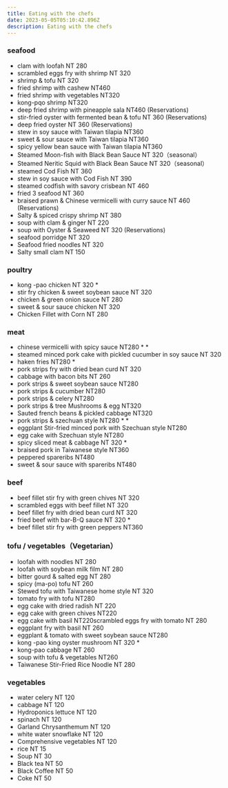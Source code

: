 ```yaml
---
title: Eating with the chefs
date: 2023-05-05T05:10:42.896Z
description: Eating with the chefs
---
```

### seafood

* clam with loofah  NT 280
* scrambled eggs fry with shrimp NT 320
* shrimp & tofu  NT 320
* fried shrimp with cashew   NT460
* fried shrimp with vegetables   NT320
* kong-pqo shrimp    NT320
* deep fried shrimp with pineapple sala   NT460 (Reservations) 
* stir-fried oyster with fermented bean & tofu  NT 360 (Reservations) 
* deep fried oyster    NT 360 (Reservations) 
* stew in soy sauce with Taiwan tilapia   NT360
* sweet & sour sauce with Taiwan tilapia   NT360
* spicy yellow bean sauce with Taiwan tilapia    NT360
* Steamed Moon-fish with Black Bean Sauce    NT 320（seasonal）
* Steamed Neritic Squid with Black Bean Sauce    NT 320（seasonal）
* steamed Cod Fish NT 360
* stew in soy sauce with Cod Fish  NT 390
* steamed codfish with savory crisbean NT 460
* fried 3 seafood   NT 360
* braised prawn & Chinese vermicelli with curry sauce  NT 460 (Reservations)
* Salty & spiced crispy shrimp    NT 380
* soup with clam & ginger   NT 220
* soup with Oyster &  Seaweed    NT 320 (Reservations) 
* seafood porridge    NT 320 
* Seafood fried noodles    NT 320 
* Salty small clam   NT 150 

### poultry

* kong -pao chicken NT 320 *
* stir fry chicken & sweet soybean sauce  NT 320
* chicken & green onion sauce  NT 280
* sweet & sour sauce chicken  NT 320
* Chicken Fillet with Corn   NT 280

### meat

* chinese vermicelli with spicy sauce  NT280 \* \*
* steamed minced pork cake with pickled cucumber in soy sauce  NT 320
* haken fries  NT280 *
* pork strips fry with dried bean curd  NT 320
* cabbage with bacon bits  NT 260
* pork strips & sweet soybean sauce  NT280
* pork strips  & cucumber  NT280
* pork strips & celery  NT280
* pork strips & tree Mushrooms & egg  NT320
* Sauted french beans & pickled cabbage  NT320
* pork strips & szechuan style  NT280 \* \*
* eggplant Stir-fried minced pork  with Szechuan style   NT280
* egg cake with Szechuan style  NT280
* spicy sliced meat & cabbage  NT 320 *
* braised pork in Taiwanese style   NT360
* peppered spareribs  NT480
* sweet & sour sauce with spareribs   NT480

### beef

* beef fillet stir fry with green chives  NT 320 
* scrambled eggs with beef fillet  NT 320
* beef fillet fry with dried bean curd  NT 320
* fried beef with bar-B-Q sauce  NT 320 *
* beef fillet stir fry with green peppers   NT360

### tofu / vegetables（Vegetarian）

* loofah with noodles  NT 280
* loofah with soybean milk film NT 280
* bitter gourd & salted egg  NT 280
* spicy (ma-po) tofu  NT 260
* Stewed tofu with Taiwanese  home style  NT 320
* tomato fry with tofu  NT280
* egg cake with dried radish  NT 220
* egg cake with green chives  NT220
* egg cake with basil  NT220scrambled eggs fry with tomato  NT 280
* eggplant fry with basil  NT 260
* eggplant & tomato with sweet soybean sauce  NT280
* kong -pao king oyster mushroom   NT 320 *
* kong-pao cabbage  NT 260
* soup with tofu & vegetables   NT260
* Taiwanese Stir-Fried Rice Noodle   NT 280

### vegetables

* water celery NT 120
* cabbage NT 120
* Hydroponics  lettuce NT 120
* spinach NT 120
* Garland Chrysanthemum   NT 120
* white water snowflake  NT 120
* Comprehensive  vegetables  NT 120
* rice NT 15
* Soup  NT 30
* Black tea  NT 50
* Black Coffee  NT 50
* Coke NT 50